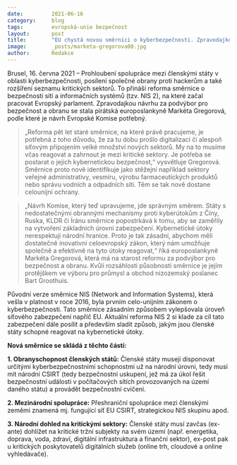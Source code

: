 ```yaml
---
date:         2021-06-16
category:     blog
tags:         evropská-unie bezpečnost
layout:       post
title:        "EU chystá novou směrnici o kyberbezpečnosti. Zpravodajkou je Pirátka Gregorová"
image:        _posts/marketa-gregorova00.jpg
author:       Redakce
---
```





Brusel, 16. června 2021 –  Prohloubení spolupráce mezi členskými státy v oblasti kyberbezpečnosti, posílení společné obrany proti hackerům a také rozšíření seznamu kritických sektorů. To přináší reforma směrnice o bezpečnosti sítí a informačních systémů (tzv. NIS 2), na které začal pracovat Evropský parlament. Zpravodajkou návrhu za podvýbor pro bezpečnost a obranu se stala pirátská europoslankyně Markéta Gregorová, podle které je návrh Evropské Komise potřebný. 

> „Reforma pět let staré směrnice, na které právě pracujeme, je potřebná z toho důvodu, že za tu dobu prošlo digitalizací či alespoň síťovým připojením velké množství nových sektorů. My na to musíme včas reagovat a zahrnout je mezi kritické sektory. Je potřeba se postarat o jejich kybernetickou bezpečnost,“ vysvětluje Gregorová. Směrnice proto nově identifikuje jako stěžejní například sektory veřejné administrativy, vesmíru, výrobu farmaceutických produktů nebo správu vodních a odpadních sítí. Těm se tak nově dostane celounijní ochrany. 

> „Návrh Komise, který teď upravujeme, jde správným směrem. Státy s nedostatečnými obrannými mechanismy proti kyberútokům z Číny, Ruska, KLDR či Íránu směrnice popostrkává k tomu, aby se zaměřily na vytvoření základních úrovní zabezpečení. Kybernetické útoky nerespektují národní hranice. Proto je tak zásadní, abychom měli dostatečně inovativní celoevropský zákon, který nám umožňuje společně a efektivně na tyto útoky reagovat,“ říká europoslankyně Markéta Gregorová, která  má na starost reformu za podvýbor pro bezpečnost a obranu. Kvůli rozsáhlosti působnosti směrnice je jejím protějškem ve výboru pro průmysl a obchod nizozemský poslanec Bart Groothuis.

Původní verze směrnice NIS (Network and Information Systems), která vešla v platnost v roce 2016, byla prvním celo-unijním zákonem o kyberbezpečnosti. Tato směrnice zásadním způsobem vylepšovala úroveň síťového zabezpečení napříč EU. Aktuální reforma NIS 2 si klade za cíl tato zabezpečení dále posílit a především sladit způsob, jakým jsou členské státy schopné reagovat na kybernetické útoky.

**Nová směrnice se skládá z těchto částí:**

**1. Obranyschopnost členských států:** Členské státy musejí disponovat určitými kyberbezpečnostními schopnostmi už na národní úrovni, tedy musí mít národní CSIRT (tedy bezpečnostní uskupení, jež má za úkol řešit bezpečnostní události v počítačových sítích provozovaných na území daného státu) a provádět bezpečnostní cvičení.

**2. Mezinárodní spolupráce:** Přeshraniční spolupráce mezi členskými zeměmi znamená mj. fungující síť EU CSIRT, strategickou NIS skupinu apod.

**3. Národní dohled na kritickými sektory:** Členské státy musí zavčas (ex-ante) dohlížet na kritické tržní subjekty na svém území (např. energetika, doprava, voda, zdraví, digitální infrastruktura a finanční sektor), ex-post pak u kritických poskytovatelů digitálních služeb (online trh, cloudové a online vyhledávače).
